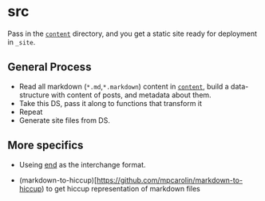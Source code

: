 # src

Pass in the [`content`](../content) directory, and you get a static site ready for deployment in `_site`.

## General Process

- Read all markdown (`*.md`,`*.markdown`) content in [`content`](../content), build a data-structure with content of posts, and metadata about them.
- Take this DS, pass it along to functions that transform it
- Repeat
- Generate site files from DS.

## More specifics

- Useing [end](https://github.com/edn-format/edn) as the interchange format.

- (markdown-to-hiccup)[https://github.com/mpcarolin/markdown-to-hiccup) to get hiccup representation of markdown files
